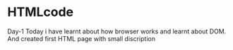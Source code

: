 # HTMLcode
Day-1 Today i have learnt about how browser works and learnt about DOM. And created first HTML page with small discription 
